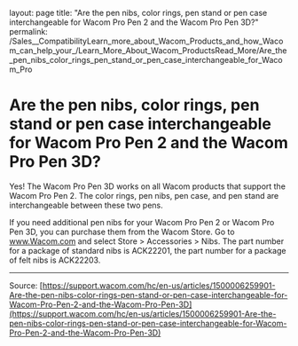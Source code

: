 layout: page
title: "Are the pen nibs, color rings, pen stand or pen case interchangeable for Wacom Pro Pen 2 and the Wacom Pro Pen 3D?"
permalink: /Sales__CompatibilityLearn_more_about_Wacom_Products_and_how_Wacom_can_help_your_/Learn_More_About_Wacom_ProductsRead_More/Are_the_pen_nibs_color_rings_pen_stand_or_pen_case_interchangeable_for_Wacom_Pro

# Are the pen nibs, color rings, pen stand or pen case interchangeable for Wacom Pro Pen 2 and the Wacom Pro Pen 3D?

Yes! The Wacom Pro Pen 3D works on all Wacom products that support the Wacom Pro Pen 2. The color rings, pen nibs, pen case, and pen stand are interchangeable between these two pens.


If you need additional pen nibs for your Wacom Pro Pen 2 or Wacom Pro Pen 3D, you can purchase them from the Wacom Store. Go to www.Wacom.com and select Store > Accessories > Nibs. The part number for a package of standard nibs is ACK22201, the part number for a package of felt nibs is ACK22203.

---
Source: [https://support.wacom.com/hc/en-us/articles/1500006259901-Are-the-pen-nibs-color-rings-pen-stand-or-pen-case-interchangeable-for-Wacom-Pro-Pen-2-and-the-Wacom-Pro-Pen-3D](https://support.wacom.com/hc/en-us/articles/1500006259901-Are-the-pen-nibs-color-rings-pen-stand-or-pen-case-interchangeable-for-Wacom-Pro-Pen-2-and-the-Wacom-Pro-Pen-3D)
